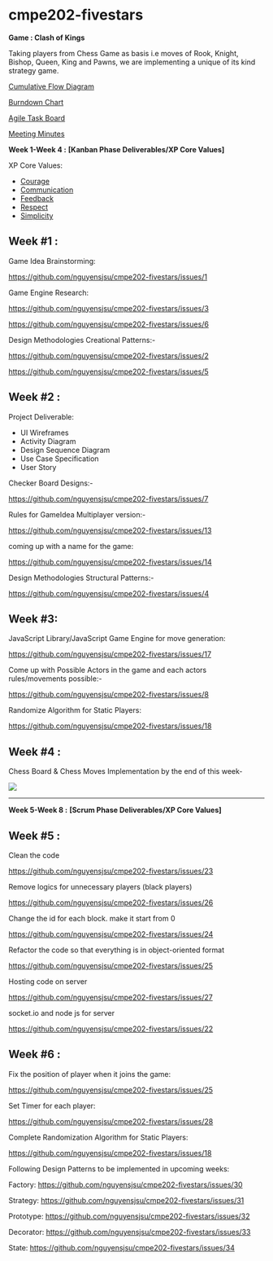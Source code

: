 # cmpe202-fivestars
**Game : Clash of Kings**

Taking players from Chess Game as basis i.e moves of Rook, Knight, Bishop, Queen, King and Pawns, we are implementing a unique of its kind strategy game.

[Cumulative Flow Diagram](https://docs.google.com/a/sjsu.edu/spreadsheets/d/150TyqCxRxhK7aqt2JpKUFNBQsHHqq0wVjuAcBEJsWQM/edit?usp=sharing)

[Burndown Chart](https://drive.google.com/a/sjsu.edu/file/d/0B0my03hiLrdRQjAtQ0JvdTB0QVE/view?usp=sharing)

[Agile Task Board](https://github.com/nguyensjsu/cmpe202-fivestars/projects/1)

[Meeting Minutes](https://github.com/nguyensjsu/cmpe202-fivestars/blob/master/Meeting%20minutes.md)

**Week 1-Week 4 :**  **[Kanban Phase Deliverables/XP Core Values]**

XP Core Values: 

* [Courage](https://github.com/nguyensjsu/cmpe202-fivestars/blob/master/Core%20Values/Courage.md)
* [Communication](https://github.com/nguyensjsu/cmpe202-fivestars/wiki/Communication-%7C-XP-Core-Value-%5BAkansha%5D)
* [Feedback](https://github.com/nguyensjsu/cmpe202-fivestars/wiki/Feedback-%7C-XP-Core-Value-%5B-Satish-%5D)
* [Respect](https://github.com/nguyensjsu/cmpe202-fivestars/wiki/Respect-%7C-XP-Core-Value-%5B-Devi-%5D)
* [Simplicity](https://github.com/nguyensjsu/cmpe202-fivestars/wiki/Simplicity-%7C-XP-Core-Value--%5BShweta%5D)

Week #1 :
-------

Game Idea Brainstorming:

https://github.com/nguyensjsu/cmpe202-fivestars/issues/1

Game Engine Research:

https://github.com/nguyensjsu/cmpe202-fivestars/issues/3

https://github.com/nguyensjsu/cmpe202-fivestars/issues/6

Design Methodologies Creational Patterns:-

https://github.com/nguyensjsu/cmpe202-fivestars/issues/2

https://github.com/nguyensjsu/cmpe202-fivestars/issues/5

Week #2 :
-------

Project Deliverable:
* UI Wireframes
* Activity Diagram
* Design Sequence Diagram
* Use Case Specification
* User Story

Checker Board Designs:-

https://github.com/nguyensjsu/cmpe202-fivestars/issues/7

Rules for GameIdea Multiplayer version:-

https://github.com/nguyensjsu/cmpe202-fivestars/issues/13

coming up with a name for the game:

https://github.com/nguyensjsu/cmpe202-fivestars/issues/14

Design Methodologies Structural Patterns:-

https://github.com/nguyensjsu/cmpe202-fivestars/issues/4

Week #3:
-------

JavaScript Library/JavaScript Game Engine for move generation:

https://github.com/nguyensjsu/cmpe202-fivestars/issues/17

Come up with Possible Actors in the game and each actors rules/movements possible:-

https://github.com/nguyensjsu/cmpe202-fivestars/issues/8

Randomize Algorithm for Static Players:

https://github.com/nguyensjsu/cmpe202-fivestars/issues/18


Week #4 :
--------
Chess Board & Chess Moves Implementation by the end of this week-

![](https://github.com/nguyensjsu/cmpe202-fivestars/blob/master/Chess_Screenshot.png)

------------------------------------------------------------------------------------------------------------------------
**Week 5-Week 8 :**  **[Scrum Phase Deliverables/XP Core Values]**

Week #5 :
---------

Clean the code

https://github.com/nguyensjsu/cmpe202-fivestars/issues/23

Remove logics for unnecessary players (black players)

https://github.com/nguyensjsu/cmpe202-fivestars/issues/26

Change the id for each block. make it start from 0

https://github.com/nguyensjsu/cmpe202-fivestars/issues/24

Refactor the code so that everything is in object-oriented format 

https://github.com/nguyensjsu/cmpe202-fivestars/issues/25

Hosting code on server 

https://github.com/nguyensjsu/cmpe202-fivestars/issues/27

socket.io and node js for server

https://github.com/nguyensjsu/cmpe202-fivestars/issues/22

Week #6 :
---------

Fix the position of player when it joins the game:

https://github.com/nguyensjsu/cmpe202-fivestars/issues/25

Set Timer for each player:

https://github.com/nguyensjsu/cmpe202-fivestars/issues/28

Complete Randomization Algorithm for Static Players:

https://github.com/nguyensjsu/cmpe202-fivestars/issues/18

Following Design Patterns to be implemented in upcoming weeks:

Factory: https://github.com/nguyensjsu/cmpe202-fivestars/issues/30

Strategy: https://github.com/nguyensjsu/cmpe202-fivestars/issues/31

Prototype: https://github.com/nguyensjsu/cmpe202-fivestars/issues/32

Decorator: https://github.com/nguyensjsu/cmpe202-fivestars/issues/33

State: https://github.com/nguyensjsu/cmpe202-fivestars/issues/34















